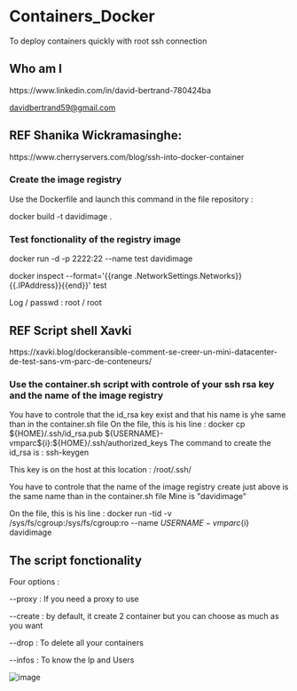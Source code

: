 <h1> Containers_Docker </h1>
To deploy containers quickly with root ssh connection
<h2> Who am I  </h2>
https://www.linkedin.com/in/david-bertrand-780424ba

davidbertrand59@gmail.com

<h2> REF Shanika Wickramasinghe:  </h2>
https://www.cherryservers.com/blog/ssh-into-docker-container

<h3> Create the image registry </h3>
Use the Dockerfile and launch this command in the file repository :

docker build -t davidimage .

<h3> Test fonctionality of the registry image </h3>
docker run -d -p 2222:22 --name test davidimage

docker inspect --format='{{range .NetworkSettings.Networks}}{{.IPAddress}}{{end}}'  test

Log / passwd    :    root / root


<h2> REF Script shell Xavki </h2>
https://xavki.blog/dockeransible-comment-se-creer-un-mini-datacenter-de-test-sans-vm-parc-de-conteneurs/

<h3> Use the container.sh script with controle of your ssh rsa key and the name of the image registry </h3>
You have to controle that the  id_rsa key exist and that his name is yhe same than in the container.sh file
On the file, this is his line :
docker cp ${HOME}/.ssh/id_rsa.pub ${USERNAME}-vmparc${i}:${HOME}/.ssh/authorized_keys
The command to create the id_rsa is :
ssh-keygen

This key is on the host at this location : /root/.ssh/

You have to controle that the name of the image registry create just above is the same name than in the container.sh file
Mine is "davidimage"

On the file, this is his line :
docker run -tid -v /sys/fs/cgroup:/sys/fs/cgroup:ro --name ${USERNAME}-vmparc${i} davidimage

<h2> The script fonctionality  </h2>
Four options :

--proxy : If you need a proxy to use

--create : by default, it create 2 container but you can choose as much as you want

--drop : To delete all your containers

--infos : To know the Ip and Users

![image](https://github.com/dachr/Containers_Docker/assets/14997406/dd386f5d-98cd-4909-8755-02edbb55f4ae)



